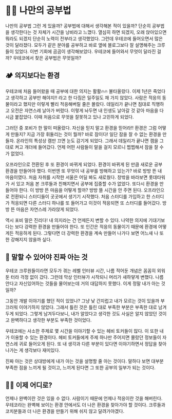# ✍🏻 나만의 공부법

나만의 공부법 그런 게 있을까? 공부법에 대해서 생각해본 적이 있을까? 단순히 공부법을 생각한다는 것 자체가 시간을 낭비라고 느꼈다. 열심히 하면 되겠지, 오래 앉아있으면 뭐라도 되겠지 단순히 노력이 전부라고 생각했었다. 그런데 우테코에 들어오면서 많은 것이 달라졌다. 모두가 같은 분야를 공부하고 바로 옆에 블로그보다 잘 설명해주는 크루들이 있었다. 이번 기회에 곰곰이 생각해보았다. 우테코에 들어와서 무엇이 달라진 걸까? 우테코에서 찾은 공부법은 무엇일까?

## 🏕 의지보다는 환경

우테코에 처음 들어왔을 때 공부에 대한 의지는 활활🔥🔥 불타올랐다. 이제 1년은 죽었다고 생각하고 공부만 해야지!! 라고 한 다짐은 일주일도 채 가지 않았다. 사람은 적응의 동물이라고 했지만 이렇게 빨리 적응해버릴 줄은 몰랐다. 데일리가 끝나면 침대로 직행하고 오전은 자연스레 날아가 버렸다. 이렇게 놔두면 내 인생도 날아갈 것 같아 마음을 다시금 붙잡았다. 이때 처음으로 무엇을 잘못하고 있나 고민하게 되었다.

그러던 중 포비가 한 말이 떠올랐다. 자신을 믿지 말고 환경을 믿어라!! 환경은 그럼 어떻게 만들지? 지금 가장 휘둘리는 것이 뭘까? 바로 잠이다! 일단 잠을 잘 수 없는 환경을 만들자. 온라인의 특성상 캠만 끄면 눈도 감기게 되었다. 그래서 데일리가 끝나면 캠을 그대로 켜고 개더에 들어갔다. 언제 어떤 사람들이 말을 걸지 모르니 찝찝해서 잠을 잘 수가 없었다.

오프라인으로 전환된 후 또 환경이 바뀌게 되었다. 환경이 바뀌게 된 만큼 새로운 공부 환경을 만들어야 했다. 이번엔 또 무엇이 내 공부를 방해하고 있는가? 바로 방방 뜬 내 마음이였다. 처음 자취를 시작한 서울은 어딜 봐도 새로웠다. 창밖을 바라보면 롯데타워가 서 있고 처음 본 크루들과 친해지면서 공부에 집중할 수가 없었다. 또다시 환경을 만들어야 한다. 이 방방 뜬 마음을 어떻게 할까? 방방 뜰 시간을 안 주면 된다. 오프라인으로 전환되니 스터디들이 곳곳에서 생기기 시작했다. 처음 스터디를 가입하고 한 스터디가 적응되면 다른 스터디 하나를 또 들어가고 이것이 적응되면 또 스터디를 들어갔다. 방방 뜬 마음은 자연스레 가라앉게 되었다.

역시 포비 말은 진리다! 내 의지라는 건 언제든지 변할 수 있다. 나약한 의지에 기대기보다는 보다 강력한 환경을 만들어야 한다. 또 인간은 적응의 동물이기 때문에 환경에 어떻게든 적응하게 된다. 그렇다면 더 강력한 환경을 계속 만들어 나가다 보면 어느새 나 또한 강해지지 않을까 싶다.

## 👄 말할 수 있어야 진짜 아는 것

우테코 크루원들이라면 모두가 겪는 레벨 인터뷰 시간, 나름 적어둔 개념은 꼼꼼히 외워둔 터라 걱정 없이 갔다. 그런데 막상 인터뷰가 시작되니 머리가 새하얗게 변했다. 나름 안다고 자신있어하는 것들을 물어보는데 거의 대답하지 못했다. 이게 정말 내가 아는 것일까?

그동안 개발 이야기를 했던 적이 있었나? 그냥 낯 간지럽고 내가 모르는 것이 있을까 부끄러워 이야기하지 않았다. 그래서 틀린 것은 틀린 대로 부족한 부분은 부족한 대로 남겨두게 되었다. 그렇게 남겨두다보니, 내가 알았다고 생각한 것도 사실은 알지 않았던 것이고 완벽하다고 생각한 부분도 부족한 것이었다.

우테코에는 사소한 주제로 몇 시간을 이야기할 수 있는 헤비 토커들이 많다. 이 또한 내가 이용할 수 있는 환경이다. 헤비 토커들에게 주제 하나만 주어지면 몰랐던 정보들이 자연스레 귀로 들어오게 된다. 또 내 생각과 다른 부분이 있다면 이야기하면서 정답을 찾아 나가는 게 생각보다 재미있다.

진짜 아는 것은 상대방에게 내가 아는 것을 설명할 줄 아는 것이다. 말하다 보면 대부분 부족한 점을 느끼게 될 것이고, 느끼게 된다면 그 또한 공부의 일부가 되는 것이다.

## 🫵🏾 이제 어디로?

언제나 완벽이란 것은 있을 수 없다. 사람이기 때문에 언제나 적응이란 것을 해버린다. 우테코라는 완벽해 보이는 환경 안에서도 더 나은 환경을 찾아가야 할 것이다. 크루들과 코치분들과 더 나은 환경을 만들기 위해 쉬지 않고 달려가야겠다.
